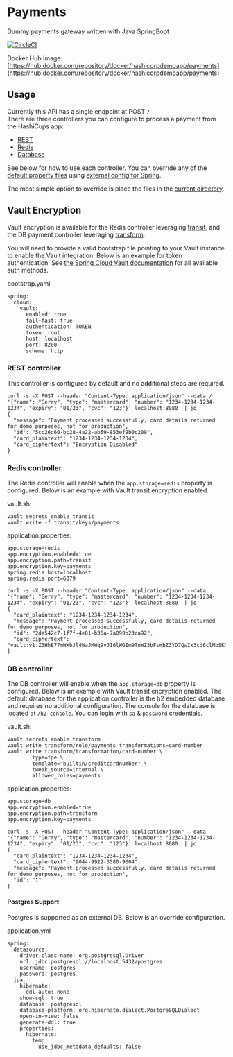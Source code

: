 # Payments

Dummy payments gateway written with Java SpringBoot

[![CircleCI](https://circleci.com/gh/hashicorp-demoapp/payments.svg?style=svg)](https://circleci.com/gh/hashicorp-demoapp/payments)  

Docker Hub Image: [https://hub.docker.com/repository/docker/hashicorpdemoapp/payments](https://hub.docker.com/repository/docker/hashicorpdemoapp/payments)

## Usage
Currently this API has a single endpoint at POST `/` <br>
There are three controllers you can configure to process a payment from the HashiCups app:

* [REST](src/main/java/payments/RestPaymentController.java)
* [Redis](src/main/java/payments/RedisPaymentController.java)
* [Database](src/main/java/payments/DBPaymentController.java)

See below for how to use each controller. You can override any of the [default property files](src/main/resources) using [external config for Spring](https://docs.spring.io/spring-boot/docs/current/reference/html/spring-boot-features.html#boot-features-external-config).

The most simple option to override is place the files in the [current directory](https://docs.spring.io/spring-boot/docs/current/reference/html/spring-boot-features.html#boot-features-external-config-application-property-files).

## Vault Encryption
Vault encryption is available for the Redis controller leveraging [transit](https://www.vaultproject.io/docs/secrets/transit), and the DB payment controller leveraging [transform](https://www.vaultproject.io/docs/secrets/transform).


You will need to provide a valid bootstrap file pointing to your Vault instance to enable the Vault integration. Below is an example for token authentication. See [the Spring Cloud Vault documentation](https://cloud.spring.io/spring-cloud-vault/reference/html/#vault.config.authentication) for all available auth methods.

bootstrap.yaml

```
spring:
  cloud:
    vault:
      enabled: true
      fail-fast: true
      authentication: TOKEN
      token: root
      host: localhost
      port: 8200
      scheme: http
```

### REST controller

This controller is configured by default and no additional steps are required.

```
curl -s -X POST --header "Content-Type: application/json" --data /
'{"name": "Gerry", "type": "mastercard", "number": "1234-1234-1234-1234", "expiry": "01/23", "cvc": "123"}' localhost:8080  | jq
{
  "message": "Payment processed successfully, card details returned for demo purposes, not for production",
  "id": "5cc26d60-bc28-4a22-ab59-853ef9b0c209",
  "card_plaintext": "1234-1234-1234-1234",
  "card_ciphertext": "Encryption Disabled"
}
```


### Redis controller

The Redis controller will enable when the `app.storage=redis` property is configured. Below is an example with Vault transit encryption enabled.

vault.sh:

```
vault secrets enable transit
vault write -f transit/keys/payments
```

application.properties:

```
app.storage=redis
app.encryption.enabled=true
app.encryption.path=transit
app.encryption.key=payments
spring.redis.host=localhost
spring.redis.port=6379
```

```
curl -s -X POST --header "Content-Type: application/json" --data '{"name": "Gerry", "type": "mastercard", "number": "1234-1234-1234-1234", "expiry": "01/23", "cvc": "123"}' localhost:8080  | jq
{
  "card_plaintext": "1234-1234-1234-1234",
  "message": "Payment processed successfully, card details returned for demo purposes, not for production",
  "id": "2de542c7-1f7f-4e81-b35a-7a099b23ca92",
  "card_ciphertext": "vault:v1:Z3HhB77mWXbJl4WaJMWq9vJ16lWGIm9TnWZ3bFsmbZ3YD7QwIx3cd6clMbSKRgM="
}
```

### DB controller

The DB controller will enable when the `app.storage=db` property is configured. Below is an example with Vault transit encryption enabled.
The default database for the application controller is the h2 embedded database and requires no additional configuration.
The console for the database is located at `/h2-console`. You can login with `sa` & `password` credentials.

vault.sh:

```
vault secrets enable transform
vault write transform/role/payments transformations=card-number
vault write transform/transformation/card-number \
        type=fpe \
        template="builtin/creditcardnumber" \
        tweak_source=internal \
        allowed_roles=payments
```

application.properties:

```
app.storage=db
app.encryption.enabled=true
app.encryption.path=transform
app.encryption.key=payments
```

```
curl -s -X POST --header "Content-Type: application/json" --data '{"name": "Gerry", "type": "mastercard", "number": "1234-1234-1234-1234", "expiry": "01/23", "cvc": "123"}' localhost:8080  | jq
{
  "card_plaintext": "1234-1234-1234-1234",
  "card_ciphertext": "9044-9922-3580-9604",
  "message": "Payment processed successfully, card details returned for demo purposes, not for production",
  "id": "1"
}
```

#### Postgres Support

Postgres is supported as an external DB. Below is an override configuration.

application.yml

```
spring:
  datasource:
    driver-class-name: org.postgresql.Driver
    url: jdbc:postgresql://localhost:5432/postgres
    username: postgres
    password: postgres
  jpa:
    hibernate:
      ddl-auto: none
    show-sql: true
    database: postgresql
    database-platform: org.hibernate.dialect.PostgreSQLDialect
    open-in-view: false
    generate-ddl: true
    properties:
      hibernate:
        temp:
          use_jdbc_metadata_defaults: false

```
